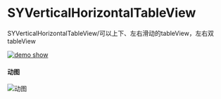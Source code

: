 # SYVerticalHorizontalTableView
SYVerticalHorizontalTableView/可以上下、左右滑动的tableView，左右双tableView

[![demo show](https://raw.githubusercontent.com/wiki/stonly916/SYVerticalHorizontalTableView/a11.png)](https://pan.baidu.com/s/1qNvaNGpwNzkc3xSU_GTdPQ)

#### 动图

![动图](https://upload-images.jianshu.io/upload_images/11866665-2c5fffd6c840d67d.gif?imageMogr2/auto-orient/strip%7CimageView2/2/w/300/format/webp)
